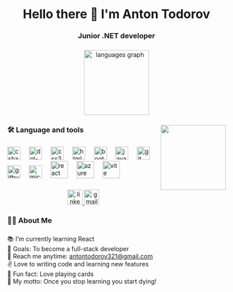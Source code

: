 <h1 align="center">Hello there 👋 I'm Anton Todorov</h1>
<h3 align="center">Junior .NET developer</h3>

###

<div align="center">
  <img src="https://github-readme-stats.vercel.app/api/top-langs?username=AntonTodorov321&locale=en&hide_title=false&layout=compact&card_width=320&langs_count=5&theme=dracula&hide_border=false" height="150" alt="languages graph"  />
</div>

###

<img align="right" height="150" src="https://media3.giphy.com/media/qgQUggAC3Pfv687qPC/giphy.gif?cid=ecf05e477rkb6h93ikkdqxyf9jg65612lzg84wot88h1v8xu&ep=v1_gifs_search&rid=giphy.gif&ct=g"  />


<h3 align="left">🛠 Language and tools</h3>

###

<div align="left">
  <img src="https://skillicons.dev/icons?i=cs" height="30" alt="csharp logo"  />
  <img width="12" />
  <img src="https://skillicons.dev/icons?i=dotnet" height="30" alt="dot-net logo"  />
  <img width="12" />
  <img src="https://skillicons.dev/icons?i=css" height="30" alt="css3 logo"  />
  <img width="12" />
  <img src="https://skillicons.dev/icons?i=html" height="30" alt="html5 logo"  />
  <img width="12" />
  <img src="https://skillicons.dev/icons?i=bootstrap" height="30" alt="bootstrap logo"  />
  <img width="12" />
  <img src="https://skillicons.dev/icons?i=js" height="30" alt="javascript logo"  />
  <img width="12" />
  <img src="https://skillicons.dev/icons?i=git" height="30" alt="git logo"  />
  <img width="12" />
  <img src="https://skillicons.dev/icons?i=github" height="30" alt="github logo"  />
  <img width="12" />
  <img src="https://cdn.jsdelivr.net/gh/devicons/devicon/icons/microsoftsqlserver/microsoftsqlserver-plain-wordmark.svg" height="30" alt="microsoftsqlserver logo"  />
  <img width="12" />
  <img src="https://cdn.jsdelivr.net/gh/devicons/devicon/icons/react/react-original.svg" height="40" alt="react logo"  />
  <img width="12" />
  <img src="https://skillicons.dev/icons?i=azure" height="40" alt="azure logo"  />
  <img width="12" />
  <img src="https://skillicons.dev/icons?i=vite" height="40" alt="vite logo"  />

</div>

###

<div align="center">
  <a href="https://www.linkedin.com/in/anton-todorov-06645328b/" target="_blank">
    <img src="https://img.shields.io/static/v1?message=LinkedIn&logo=linkedin&label=&color=0077B5&logoColor=white&labelColor=&style=for-the-badge" height="35" alt="linkedin logo"  />
  </a>
  <a href="https://antontodorov321@gmail.com" target="_blank">
    <img src="https://img.shields.io/static/v1?message=Gmail&logo=gmail&label=&color=D14836&logoColor=white&labelColor=&style=for-the-badge" height="35" alt="gmail logo"  />
  </a>
</div>

<h3 align="left">👩‍💻  About Me</h3>

###

<p align="left">📚 I'm currently learning React<br> 🎯 Goals: To become a full-stack developer<br> 📧 Reach me anytime: <a href="https://antontodorov321@gmail.com">antontodorov321@gmail.com</a><br> ✌️ Love to writing code and learning new features<br>🎲 Fun fact: Love playing cards<br>💪  My motto: Once you stop learning you start dying!</p>

